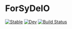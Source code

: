 # ForSyDeIO

[![Stable](https://img.shields.io/badge/docs-stable-blue.svg)](https://Rojods.github.io/ForSyDeIO.jl/stable)
[![Dev](https://img.shields.io/badge/docs-dev-blue.svg)](https://Rojods.github.io/ForSyDeIO.jl/dev)
[![Build Status](https://github.com/Rojods/ForSyDeIO.jl/workflows/CI/badge.svg)](https://github.com/Rojods/ForSyDeIO.jl/actions)
